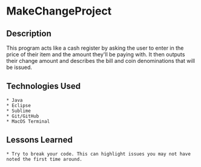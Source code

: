 # MakeChangeProject

## Description 
This program acts like a cash register by asking the user to enter in the price of their item and the amount they'll be paying with. It then outputs their change amount and describes the bill and coin denominations that will be issued.

## Technologies Used
	* Java
	* Eclipse
	* Sublime
	* Git/GitHub
	* MacOS Terminal 

## Lessons Learned
	* Try to break your code. This can highlight issues you may not have noted the first time around. 